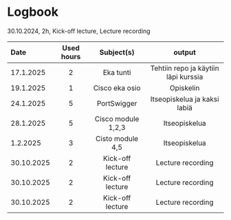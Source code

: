 # Logbook

30.10.2024, 2h, Kick-off lecture, Lecture recording

| Date  | Used hours | Subject(s) |  output |
| :---         |     :---:      |     :---:      |     :---:      |
| 17.1.2025  | 2 | Eka tunti         | Tehtiin repo ja käytiin läpi kurssia|
| 19.1.2025  | 1 | Cisco eka osio    | Opiskelin          |
| 24.1.2025 | 5 | PortSwigger       | Itseopiskelua ja kaksi labiä  |
| 28.1.2025 | 5 | Cisco module 1,2,3  | Itseopiskelua  |
| 1.2.2025 | 3 | Cisto module 4,5  | Itseopiskelua  |
| 30.10.2025 | 2 | Kick-off lecture  | Lecture recording  |
| 30.10.2025 | 2 | Kick-off lecture  | Lecture recording  |
| 30.10.2025 | 2 | Kick-off lecture  | Lecture recording  |
